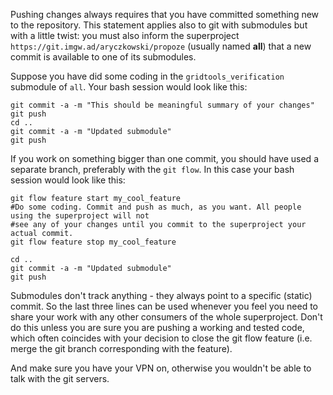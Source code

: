 Pushing changes always requires that you have committed something new to the repository. This statement applies also to git with submodules but with a little twist: you must also inform the superproject `https://git.imgw.ad/aryczkowski/propoze` (usually named **all**) that a new commit is available to one of its submodules. 

Suppose you have did some coding in the `gridtools_verification` submodule of `all`. Your bash session would look like this:

```{bash}
git commit -a -m "This should be meaningful summary of your changes"
git push
cd ..
git commit -a -m "Updated submodule"
git push
```

If you work on something bigger than one commit, you should have used a separate branch, preferably with the `git flow`. In this case your bash session would look like this:

```{bash}
git flow feature start my_cool_feature
#Do some coding. Commit and push as much, as you want. All people using the superproject will not
#see any of your changes until you commit to the superproject your actual commit. 
git flow feature stop my_cool_feature

cd ..
git commit -a -m "Updated submodule"
git push  

```

Submodules don't track anything - they always point to a specific (static) commit. So the last three lines can be used whenever you feel you need to share your work with any other consumers of the whole superproject. Don't do this unless you are sure you are pushing a working and tested code, which often coincides with your decision to close the git flow feature (i.e. merge the git branch corresponding with the feature).

And make sure you have your VPN on, otherwise you wouldn't be able to talk with the git servers.
